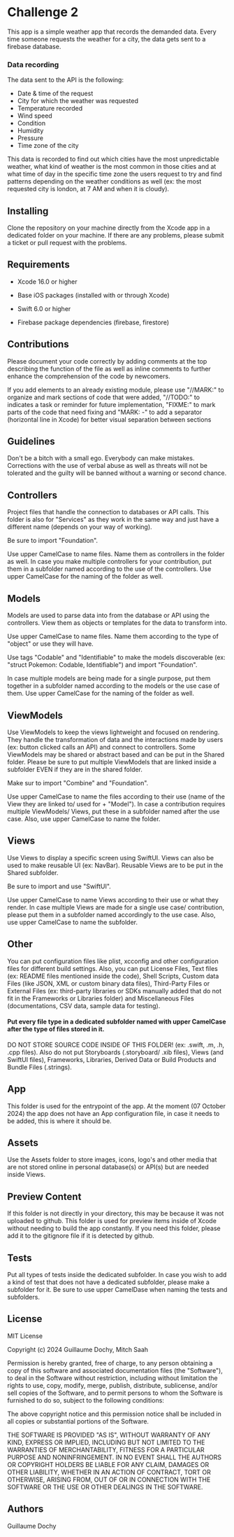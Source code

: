 # Challenge 2

This app is a simple weather app that records the demanded data. Every time someone requests the weather for a city, the data gets sent to a firebase database. 

### Data recording

The data sent to the API is the following: 
- Date & time of the request
- City for which the weather was requested
- Temperature recorded
- Wind speed
- Condition
- Humidity
- Pressure
- Time zone of the city

This data is recorded to find out which cities have the most unpredictable weather, what kind of weather is the most common in those cities and at what time of day in the specific time zone the users request to try and find patterns depending on the weather conditions as well (ex: the most requested city is london, at 7 AM and when it is cloudy).

## Installing

Clone the repository on your machine directly from the Xcode app in a dedicated folder on your machine. If there are any problems, please submit a ticket or pull request with the problems.

## Requirements

- Xcode 16.0 or higher

- Base iOS packages (installed with or through Xcode)

- Swift 6.0 or higher

- Firebase package dependencies (firebase, firestore)

## Contributions

Please document your code correctly by adding comments at the top describing the function of the file as well as inline comments to further enhance the comprehension of the code by newcomers.

If you add elements to an already existing module, please use "//MARK:" to organize and mark sections of code that were added, "//TODO:" to indicates a task or reminder for future implementation, "FIXME:" to mark parts of the code that need fixing and "MARK: -" to add a separator (horizontal line in Xcode) for better visual separation between sections

## Guidelines

Don't be a bitch with a small ego. Everybody can make mistakes. Corrections with the use of verbal abuse as well as threats will not be tolerated and the guilty will be banned without a warning or second chance.

## Controllers

Project files that handle the connection to databases or API calls. This folder is also for "Services" as they work in the same way and just have a different name (depends on your way of working).

Be sure to import "Foundation".

Use  upper CamelCase to name files. Name them as controllers in the folder as well. In case you make multiple controllers for your contribution, put them in a subfolder named according to the use of the controllers. Use upper CamelCase for the naming of the folder as well.

## Models

Models are used to parse data into from the database or API using the controllers. View them as objects or templates for the data to transform into.

Use upper CamelCase to name files. Name them according to the type of "object" or use they will have.

Use tags "Codable" and "Identifiable" to make the models discoverable (ex: "struct Pokemon: Codable, Identifiable") and import "Foundation".

In case multiple models are being made for a single purpose, put them together in a subfolder named according to the models or the use case of them. Use upper CamelCase for the naming of the folder as well.

## ViewModels

Use ViewModels to keep the views lightweight and focused on rendering. They handle the transformation of data and the interactions made by users (ex: button clicked calls an API) and connect to controllers. Some ViewModels may be shared or abstract based and can be put in the Shared folder. Please be sure to put multiple ViewModels that are linked inside a subfolder EVEN if they are in the shared folder.

Make sur to import "Combine" and "Foundation".

Use upper CamelCase to name the files according to their use (name of the View they are linked to/ used for + "Model"). In case a contribution requires multiple ViewModels/ Views, put these in a subfolder named after the use case. Also, use upper CamelCase to name the folder.

## Views

Use Views to display a specific screen using SwiftUI. Views can also be used to make reusable UI (ex: NavBar). Reusable Views are to be put in the Shared subfolder.

Be sure to import and use "SwiftUI".

Use upper CamelCase to name Views according to their use or what they render. In case multiple Views are made for a single use case/ contribution, please put them in a subfolder named accordingly to the use case. Also, use upper CamelCase to name the subfolder.

## Other

You can put configuration files like plist, xcconfig and other configuration files for different build settings. Also, you can put License Files, Text files (ex: README files mentioned inside the code), Shell Scripts, Custom data Files (like JSON, XML or custom binary data files), Third-Party Files or External Files (ex: third-party libraries or SDKs manually added that do not fit in the Frameworks or Libraries folder) and Miscellaneous Files (documentations, CSV data, sample data for testing).

#### Put every file type in a dedicated subfolder named with upper CamelCase after the type of files stored in it.

DO NOT STORE SOURCE CODE INSIDE OF THIS FOLDER! (ex: .swift, .m, .h, .cpp files). Also do not put Storyboards (.storyboard/ .xib files), Views (and SwiftUI files), Frameworks, Libraries, Derived Data or Build Products and Bundle Files (.strings).

## App

This folder is used for the entrypoint of the app. At the moment (07 October 2024) the app does not have an App configuration file, in case it needs to be added, this is where it should be.

## Assets

Use the Assets folder to store images, icons, logo's and other media that are not stored online in personal database(s) or API(s) but are needed inside Views.

## Preview Content

If this folder is not directly in your directory, this may be because it was not uploaded to github. This folder is used for preview items inside of Xcode without needing to build the app constantly. If you need this folder, please add it to the gitignore file if it is detected by github.

## Tests

Put all types of tests inside the dedicated subfolder. In case you wish to add a kind of test that does not have a dedicated subfolder, please make a subfolder for it. Be sure to use upper CamelDase when naming the tests and subfolders.

## License

MIT License

Copyright (c) 2024 Guillaume Dochy, Mitch Saah

Permission is hereby granted, free of charge, to any person obtaining a copy
of this software and associated documentation files (the "Software"), to deal
in the Software without restriction, including without limitation the rights
to use, copy, modify, merge, publish, distribute, sublicense, and/or sell
copies of the Software, and to permit persons to whom the Software is
furnished to do so, subject to the following conditions:

The above copyright notice and this permission notice shall be included in all
copies or substantial portions of the Software.

THE SOFTWARE IS PROVIDED "AS IS", WITHOUT WARRANTY OF ANY KIND, EXPRESS OR
IMPLIED, INCLUDING BUT NOT LIMITED TO THE WARRANTIES OF MERCHANTABILITY,
FITNESS FOR A PARTICULAR PURPOSE AND NONINFRINGEMENT. IN NO EVENT SHALL THE
AUTHORS OR COPYRIGHT HOLDERS BE LIABLE FOR ANY CLAIM, DAMAGES OR OTHER
LIABILITY, WHETHER IN AN ACTION OF CONTRACT, TORT OR OTHERWISE, ARISING FROM,
OUT OF OR IN CONNECTION WITH THE SOFTWARE OR THE USE OR OTHER DEALINGS IN THE
SOFTWARE.

## Authors

Guillaume Dochy